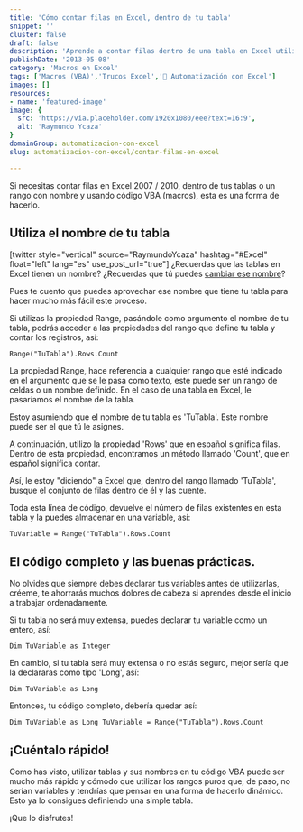 ```yaml
---
title: 'Cómo contar filas en Excel, dentro de tu tabla'
snippet: ''
cluster: false
draft: false 
description: 'Aprende a contar filas dentro de una tabla en Excel utilizando código VBA para realizar análisis de datos de manera efectiva.'
publishDate: '2013-05-08'
category: 'Macros en Excel'
tags: ['Macros (VBA)','Trucos Excel','🤖 Automatización con Excel']
images: []
resources: 
- name: 'featured-image'
image: {
  src: 'https://via.placeholder.com/1920x1080/eee?text=16:9',
  alt: 'Raymundo Ycaza'
}
domainGroup: automatizacion-con-excel
slug: automatizacion-con-excel/contar-filas-en-excel

---
```


Si necesitas contar filas en Excel 2007 / 2010, dentro de tus tablas o un rango con nombre y usando código VBA (macros), esta es una forma de hacerlo.

## Utiliza el nombre de tu tabla

\[twitter style="vertical" source="RaymundoYcaza" hashtag="#Excel" float="left" lang="es" use\_post\_url="true"\] ¿Recuerdas que las tablas en Excel tienen un nombre? ¿Recuerdas que tú puedes [cambiar ese nombre](http://raymundoycaza.com/crear-tablas-en-excel-paso-a-paso/ "Tablas en Excel")?

Pues te cuento que puedes aprovechar ese nombre que tiene tu tabla para hacer mucho más fácil este proceso.

Si utilizas la propiedad Range, pasándole como argumento el nombre de tu tabla, podrás acceder a las propiedades del rango que define tu tabla y contar los registros, así:

`Range("TuTabla").Rows.Count`

La propiedad Range, hace referencia a cualquier rango que esté indicado en el argumento que se le pasa como texto, este puede ser un rango de celdas o un nombre definido. En el caso de una tabla en Excel, le pasaríamos el nombre de la tabla.

Estoy asumiendo que el nombre de tu tabla es 'TuTabla'. Este nombre puede ser el que tú le asignes.

A continuación, utilizo la propiedad 'Rows' que en español significa filas. Dentro de esta propiedad, encontramos un método llamado 'Count', que en español significa contar.

Así, le estoy "diciendo" a Excel que, dentro del rango llamado 'TuTabla', busque el conjunto de filas dentro de él y las cuente.

Toda esta línea de código, devuelve el número de filas existentes en esta tabla y la puedes almacenar en una variable, así:

`TuVariable = Range("TuTabla").Rows.Count`

## El código completo y las buenas prácticas.

No olvides que siempre debes declarar tus variables antes de utilizarlas, créeme, te ahorrarás muchos dolores de cabeza si aprendes desde el inicio a trabajar ordenadamente.

Si tu tabla no será muy extensa, puedes declarar tu variable como un entero, así:

`Dim TuVariable as Integer`

En cambio, si tu tabla será muy extensa o no estás seguro, mejor sería que la declararas como tipo 'Long', así:

`Dim TuVariable as Long`

Entonces, tu código completo, debería quedar así:

`Dim TuVariable as Long TuVariable = Range("TuTabla").Rows.Count`

## ¡Cuéntalo rápido!

Como has visto, utilizar tablas y sus nombres en tu código VBA puede ser mucho más rápido y cómodo que utilizar los rangos puros que, de paso, no serían variables y tendrías que pensar en una forma de hacerlo dinámico. Esto ya lo consigues definiendo una simple tabla.

¡Que lo disfrutes!
